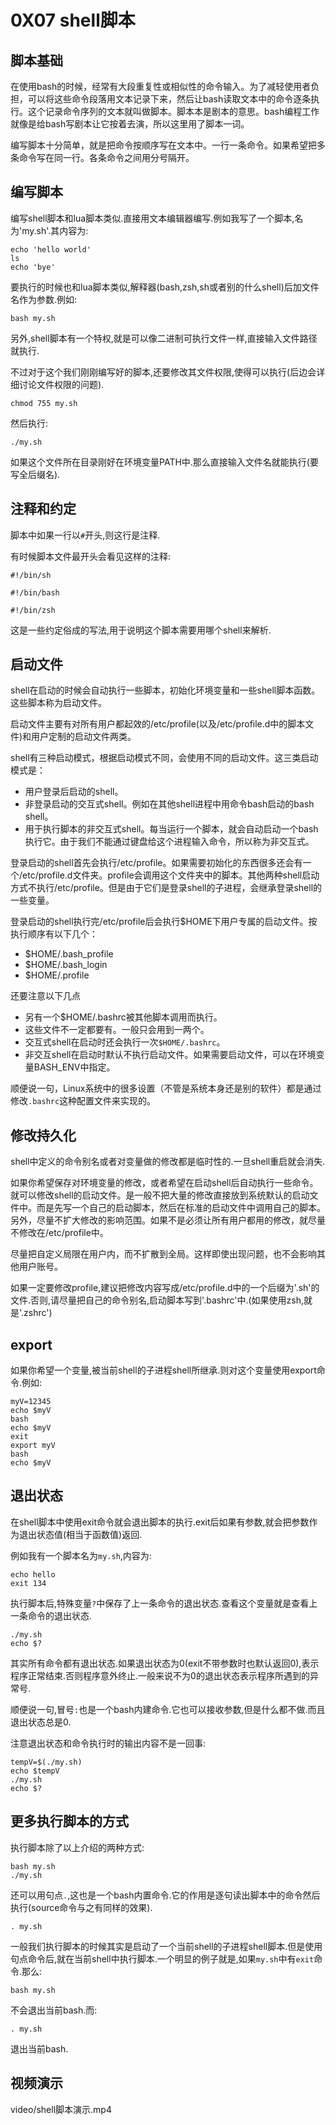 # 0X07 shell脚本

## 脚本基础

在使用bash的时候，经常有大段重复性或相似性的命令输入。为了减轻使用者负担，可以将这些命令段落用文本记录下来，然后让bash读取文本中的命令逐条执行。这个记录命令序列的文本就叫做脚本。脚本本是剧本的意思。bash编程工作就像是给bash写剧本让它按着去演，所以这里用了脚本一词。

编写脚本十分简单，就是把命令按顺序写在文本中。一行一条命令。如果希望把多条命令写在同一行。各条命令之间用分号隔开。

## 编写脚本

编写shell脚本和lua脚本类似.直接用文本编辑器编写.例如我写了一个脚本,名为'my.sh'.其内容为:

```shell
echo 'hello world'
ls
echo 'bye'
```

要执行的时候也和lua脚本类似,解释器(bash,zsh,sh或者别的什么shell)后加文件名作为参数.例如:

```shell
bash my.sh
```

另外,shell脚本有一个特权,就是可以像二进制可执行文件一样,直接输入文件路径就执行.

不过对于这个我们刚刚编写好的脚本,还要修改其文件权限,使得可以执行(后边会详细讨论文件权限的问题).

```shell
chmod 755 my.sh
```

然后执行:

```shell
./my.sh
```

如果这个文件所在目录刚好在环境变量PATH中.那么直接输入文件名就能执行(要写全后缀名).

## 注释和约定

脚本中如果一行以`#`开头,则这行是注释.

有时候脚本文件最开头会看见这样的注释:

```shell
#!/bin/sh
```

```shell
#!/bin/bash
```

```shell
#!/bin/zsh
```

这是一些约定俗成的写法,用于说明这个脚本需要用哪个shell来解析.

## 启动文件

shell在启动的时候会自动执行一些脚本，初始化环境变量和一些shell脚本函数。这些脚本称为启动文件。

启动文件主要有对所有用户都起效的/etc/profile(以及/etc/profile.d中的脚本文件)和用户定制的启动文件两类。

shell有三种启动模式，根据启动模式不同，会使用不同的启动文件。这三类启动模式是：

* 用户登录后启动的shell。
* 非登录启动的交互式shell。例如在其他shell进程中用命令bash启动的bash shell。
* 用于执行脚本的非交互式shell。每当运行一个脚本，就会自动启动一个bash执行它。由于我们不能通过键盘给这个进程输入命令，所以称为非交互式。

登录启动的shell首先会执行/etc/profile。如果需要初始化的东西很多还会有一个/etc/profile.d文件夹。profile会调用这个文件夹中的脚本。其他两种shell启动方式不执行/etc/profile。但是由于它们是登录shell的子进程，会继承登录shell的一些变量。

登录启动的shell执行完/etc/profile后会执行$HOME下用户专属的启动文件。按执行顺序有以下几个：

* $HOME/.bash_profile
* $HOME/.bash_login
* $HOME/.profile

还要注意以下几点

* 另有一个$HOME/.bashrc被其他脚本调用而执行。
* 这些文件不一定都要有。一般只会用到一两个。
* 交互式shell在启动时还会执行一次`$HOME/.bashrc`。
* 非交互shell在启动时默认不执行启动文件。如果需要启动文件，可以在环境变量BASH_ENV中指定。

顺便说一句，Linux系统中的很多设置（不管是系统本身还是别的软件）都是通过修改`.bashrc`这种配置文件来实现的。

## 修改持久化

shell中定义的命令别名或者对变量做的修改都是临时性的.一旦shell重启就会消失.

如果你希望保存对环境变量的修改，或者希望在启动shell后自动执行一些命令。就可以修改shell的启动文件。是一般不把大量的修改直接放到系统默认的启动文件中。而是先写一个自己的启动脚本，然后在标准的启动文件中调用自己的脚本。另外，尽量不扩大修改的影响范围。如果不是必须让所有用户都用的修改，就尽量不修改在/etc/profile中。

尽量把自定义局限在用户内，而不扩散到全局。这样即使出现问题，也不会影响其他用户账号。

如果一定要修改profile,建议把修改内容写成/etc/profile.d中的一个后缀为'.sh'的文件.否则,请尽量把自己的命令别名,启动脚本写到'.bashrc'中.(如果使用zsh,就是'.zshrc')

## export

如果你希望一个变量,被当前shell的子进程shell所继承.则对这个变量使用export命令.例如:

```shell
myV=12345
echo $myV
bash
echo $myV
exit
export myV
bash
echo $myV
```

## 退出状态

在shell脚本中使用exit命令就会退出脚本的执行.exit后如果有参数,就会把参数作为退出状态值(相当于函数值)返回.

例如我有一个脚本名为`my.sh`,内容为:

```shell
echo hello
exit 134
```

执行脚本后,特殊变量`?`中保存了上一条命令的退出状态.查看这个变量就是查看上一条命令的退出状态.

```shell
./my.sh
echo $?
```

其实所有命令都有退出状态.如果退出状态为0(exit不带参数时也默认返回0),表示程序正常结束.否则程序意外终止.一般来说不为0的退出状态表示程序所遇到的异常号.

顺便说一句,冒号`:`也是一个bash内建命令.它也可以接收参数,但是什么都不做.而且退出状态总是0.

注意退出状态和命令执行时的输出内容不是一回事:

```shell
tempV=$(./my.sh)
echo $tempV
./my.sh
echo $?
```

## 更多执行脚本的方式

执行脚本除了以上介绍的两种方式:

```shell
bash my.sh
./my.sh
```

还可以用句点`.`,这也是一个bash内置命令.它的作用是逐句读出脚本中的命令然后执行(source命令与之有同样的效果).

```shell
. my.sh
```

一般我们执行脚本的时候其实是启动了一个当前shell的子进程shell脚本.但是使用句点命令后,就在当前shell中执行脚本.一个明显的例子就是,如果`my.sh`中有`exit`命令.那么:

```shell
bash my.sh
```

不会退出当前bash.而:

```shell
. my.sh
```

退出当前bash.

## 视频演示

video/shell脚本演示.mp4
